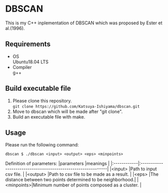 # DBSCAN

This is my C++ inplementation of DBSCAN which was proposed by Ester et al.(1996).

## Requirements

- OS  
  Ubuntu18.04 LTS
- Compiler  
  g++

## Build executable file

1. Please clone this repository.  
   `git clone https://github.com/Katsuya-Ishiyama/dbscan.git`
2. Move to dbscan which will be made after "git clone".
3. Build an executable file with make.  

## Usage

Please run the following command:
```shell
dbscan $ ./dbscan <input> <output> <eps> <minpoints>
```

Definition of parameters:
|parameters   |meanings                                                      |
|:------------|:-------------------------------------------------------------|
|\<input\>    |Path to input csv file.                                       |
|\<output\>   |Path to csv file to be made as a result.                      |
|\<eps\>      |The distance between two points determined to be neighborhood.|
|\<minpoints\>|Minimum number of points composed as a cluster.               |
